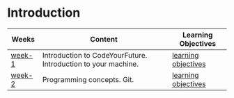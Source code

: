 # Introduction

| Weeks                          | Content                                                        | Learning Objectives                                    |
| ------------------------------ | -------------------------------------------------------------- | ------------------------------------------------------ |
| [week-1](./week-1/lesson.md)   | Introduction to CodeYourFuture. Introduction to your machine.  | [learning objectives](./week-1/learning-objectives.md) |
| [week-2](./week-2/lesson.md)   | Programming concepts. Git.                                     | [learning objectives](./week-2/learning-objectives.md) |
